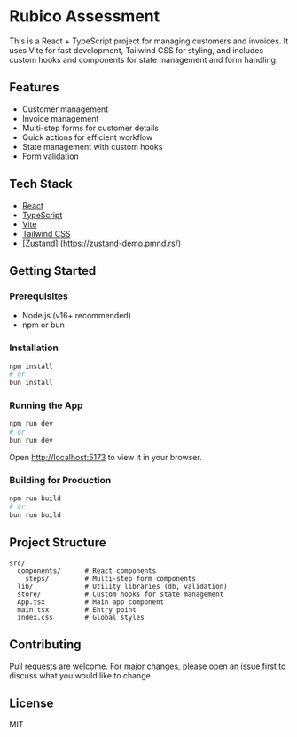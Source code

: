 # Rubico Assessment

This is a React + TypeScript project for managing customers and invoices. It uses Vite for fast development, Tailwind CSS for styling, and includes custom hooks and components for state management and form handling.

## Features
- Customer management 
- Invoice management 
- Multi-step forms for customer details
- Quick actions for efficient workflow
- State management with custom hooks
- Form validation

## Tech Stack
- [React](https://react.dev/)
- [TypeScript](https://www.typescriptlang.org/)
- [Vite](https://vitejs.dev/)
- [Tailwind CSS](https://tailwindcss.com/)
- [Zustand] (https://zustand-demo.pmnd.rs/)

## Getting Started

### Prerequisites
- Node.js (v16+ recommended)
- npm or bun

### Installation

```bash
npm install
# or
bun install
```

### Running the App

```bash
npm run dev
# or
bun run dev
```

Open [http://localhost:5173](http://localhost:5173) to view it in your browser.

### Building for Production

```bash
npm run build
# or
bun run build
```

## Project Structure
```
src/
  components/      # React components
    steps/         # Multi-step form components
  lib/             # Utility libraries (db, validation)
  store/           # Custom hooks for state management
  App.tsx          # Main app component
  main.tsx         # Entry point
  index.css        # Global styles
```

## Contributing
Pull requests are welcome. For major changes, please open an issue first to discuss what you would like to change.

## License
MIT
